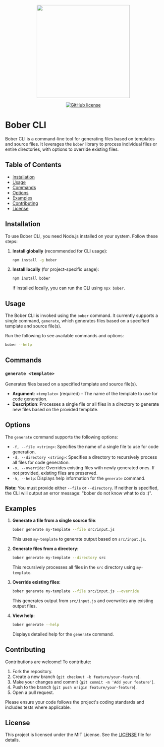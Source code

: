 <p align="center">
  <a href="https://www.youtube.com/watch?v=dQw4w9WgXcQ" target="_blank"><img width="300" src="https://github.com/user-attachments/assets/55a713dc-47bc-48e0-940d-86fbba42673a"></a>
</p>
<p align="center">
    <a href="https://github.com/1nv3n7or/bober.js/blob/main/LICENSE"><img src="https://img.shields.io/badge/license-MIT-blue.svg" alt="GitHub license"></a>
</p>

# Bober CLI

Bober CLI is a command-line tool for generating files based on templates and source files. It leverages the `bober` library to process individual files or entire directories, with options to override existing files.

## Table of Contents

- [Installation](#installation)
- [Usage](#usage)
- [Commands](#commands)
- [Options](#options)
- [Examples](#examples)
- [Contributing](#contributing)
- [License](#license)

## Installation

To use Bober CLI, you need Node.js installed on your system. Follow these steps:

1. **Install globally** (recommended for CLI usage):

   ```bash
   npm install -g bober
   ```

2. **Install locally** (for project-specific usage):

   ```bash
   npm install bober
   ```

   If installed locally, you can run the CLI using `npx bober`.

## Usage

The Bober CLI is invoked using the `bober` command. It currently supports a single command, `generate`, which generates files based on a specified template and source file(s).

Run the following to see available commands and options:

```bash
bober --help
```

## Commands

### `generate <template>`

Generates files based on a specified template and source file(s).

- **Argument**: `<template>` (required) - The name of the template to use for code generation.
- **Description**: Processes a single file or all files in a directory to generate new files based on the provided template.

## Options

The `generate` command supports the following options:

- `-f, --file <string>`: Specifies the name of a single file to use for code generation.
- `-d, --directory <string>`: Specifies a directory to recursively process all files for code generation.
- `-o, --override`: Overrides existing files with newly generated ones. If not provided, existing files are preserved.
- `-h, --help`: Displays help information for the `generate` command.

**Note**: You must provide either `--file` or `--directory`. If neither is specified, the CLI will output an error message: "bober do not know what to do :(".

## Examples

1. **Generate a file from a single source file**:

   ```bash
   bober generate my-template --file src/input.js
   ```

   This uses `my-template` to generate output based on `src/input.js`.

2. **Generate files from a directory**:

   ```bash
   bober generate my-template --directory src
   ```

   This recursively processes all files in the `src` directory using `my-template`.

3. **Override existing files**:

   ```bash
   bober generate my-template --file src/input.js --override
   ```

   This generates output from `src/input.js` and overwrites any existing output files.

4. **View help**:
   ```bash
   bober generate --help
   ```
   Displays detailed help for the `generate` command.

## Contributing

Contributions are welcome! To contribute:

1. Fork the repository.
2. Create a new branch (`git checkout -b feature/your-feature`).
3. Make your changes and commit (`git commit -m 'Add your feature'`).
4. Push to the branch (`git push origin feature/your-feature`).
5. Open a pull request.

Please ensure your code follows the project's coding standards and includes tests where applicable.

## License

This project is licensed under the MIT License. See the [LICENSE](LICENSE) file for details.
